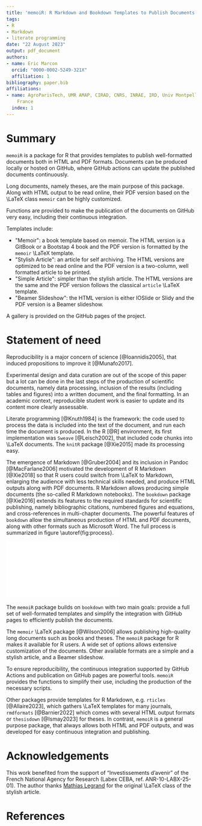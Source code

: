 ```yaml
---
title: 'memoiR: R Markdown and Bookdown Templates to Publish Documents'
tags:
- R
- Markdown
- literate programming
date: "22 August 2023"
output: pdf_document
authors:
- name: Eric Marcon
  orcid: "0000-0002-5249-321X"
  affiliation: 1
bibliography: paper.bib
affiliations:
- name: AgroParisTech, UMR AMAP, CIRAD, CNRS, INRAE, IRD, Univ Montpellier, Montpellier,
    France
  index: 1
---
```


# Summary

`memoiR` is a package for R that provides templates to publish well-formatted documents both in HTML and PDF formats. 
Documents can be produced locally or hosted on GitHub, where GitHub actions can update the published documents continuously.

Long documents, namely theses, are the main purpose of this package.
Along with HTML output to be read online, their PDF version based on the \LaTeX class `memoir` can be highly customized.

Functions are provided to make the publication of the documents on GitHub very easy, including their continuous integration.

Templates include:

- "Memoir": a book template based on memoir. 
The HTML version is a GitBook or a Bootstap 4 book and the PDF version is formatted by the `memoir` \LaTeX template.
- "Stylish Article": an article for self archiving. 
The HTML versions are optimized to be read online and the PDF version is a two-column, well formatted article to be printed.
- "Simple Article":  simpler than the stylish article. 
The HTML versions are the same and the PDF version follows the classical `article` \LaTeX template.
- "Beamer Slideshow": the HTML version is either IOSlide or Slidy and the PDF version is a Beamer slideshow.

A gallery is provided on the GitHub pages of the project.


# Statement of need

Reproducibility is a major concern of science [@Ioannidis2005], that induced propositions to improve it [@Munafo2017].

Experimental design and data curation are out of the scope of this paper but a lot can be done in the last steps of the production of scientific documents, namely data processing, inclusion of the results (including tables and figures) into a written document, and the final formatting.
In an academic context, reproducible student work is easier to update and its content more clearly assessable.

Literate programming [@Knuth1984] is the framework: the code used to process the data is included into the text of the document, and run each time the document is produced.
In the R [@R] environment, its first implementation was `Sweave` [@Leisch2002], that included code chunks into \LaTeX documents.
The `knitR` package [@Xie2015] made its processing easy.

The emergence of Markdown [@Gruber2004] and its inclusion in Pandoc [@MacFarlane2006] motivated the development of R Markdown [@Xie2018] so that R users could switch from \LaTeX to Markdown, enlarging the audience with less technical skills needed, and produce HTML outputs along with PDF documents.
R Markdown allows producing simple documents (the so-called R Markdown notebooks).
The `bookdown` package [@Xie2016] extends its features to the required standards for scientific publishing, namely bibliographic citations, numbered figures and equations, and cross-references in multi-chapter documents.
The powerful features of `bookdown` allow the simultaneous production of HTML and PDF documents, along with other formats such as Microsoft Word.
The full process is summarized in figure \autoref{fig:process}.

![Processing documents with R and Markdown. Data and code are processed by R to obtain figures and results, which are included in the text and formated by R Markdown (actually by `knitr`, `bookdown`, Pandoc and a \LaTeX compiler) with respect to a template.\label{fig:process}](process.pdf)

The `memoiR` package builds on `bookdown` with two main goals: provide a full set of well-formated templates and simplify the integration with GitHub pages to efficiently publish the documents.
  
The `memoir` \LaTeX package [@Wilson2006] allows publishing high-quality long documents such as books and theses. 
The `memoiR` package for R makes it available for R users.
A wide set of options allows extensive customization of the documents.
Other available formats are a simple and a stylish article, and a Beamer slideshow.

To ensure reproducibility, the continuous integration supported by GitHub Actions and publication on GitHub pages are powerful tools.
`memoiR` provides the functions to simplify their use, including the production of the necessary scripts.

Other packages provide templates for R Markdown, e.g. `rticles` [@Allaire2023], which gathers \LaTeX templates for many journals, `rmdformats` [@Barnier2022] which comes with several HTML output formats or `thesisdown` [@Ismay2023] for theses.
In contrast, `memoiR` is a general purpose package, that always allows both HTML and PDF outputs, and was developed for easy continuous integration and publishing.


# Acknowledgements
This work benefited from the support of “Investissements d’avenir” of the French National Agency for Research (Labex CEBA, ref. ANR-10-LABX-25-01).
The author thanks [Mathias Legrand](https://www.mcgill.ca/mecheng/people/staff/mathias-legrand) for the original \LaTeX class of the stylish article.

# References
